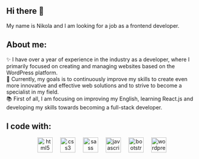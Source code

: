 ## Hi there 👋

My name is Nikola and I am looking for a job as a frontend developer.

## About me:

✨ I have over a year of experience in the industry as a developer, where I primarily focused on creating and managing websites based on the WordPress platform.<br>
🎯 Currently, my goals is to continuously improve my skills to create even more innovative and effective web solutions and to strive to become a specialist in my field. <br>
📚 First of all, I am focusing on improving my English, learning React.js and developing my skills towards becoming a full-stack developer.<br>

## I code with:

<div align="center">
  <img src="https://cdn.jsdelivr.net/gh/devicons/devicon/icons/html5/html5-original.svg" height="40" alt="html5 logo"  />
  <img width="12" />
  <img src="https://cdn.jsdelivr.net/gh/devicons/devicon/icons/css3/css3-original.svg" height="40" alt="css3 logo"  />
  <img width="12" />
  <img src="https://cdn.jsdelivr.net/gh/devicons/devicon/icons/sass/sass-original.svg" height="40" alt="sass logo"  />
  <img width="12" />
  <img src="https://cdn.jsdelivr.net/gh/devicons/devicon/icons/javascript/javascript-original.svg" height="40" alt="javascript logo"  />
  <img width="12" />
  <img src="https://cdn.jsdelivr.net/gh/devicons/devicon/icons/bootstrap/bootstrap-original.svg" height="40" alt="bootstrap logo"  />
  <img width="12" />
  <img src="https://cdn.jsdelivr.net/gh/devicons/devicon/icons/wordpress/wordpress-original.svg" height="40" alt="wordpress logo"  />
</div>

